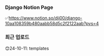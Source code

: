 ### Django Notion Page
✅https://www.notion.so/dji00/django-10aa108359b480aabb58d5c2f2122aab?pvs=4
### 최근 업로드
😊24-10-11: templates
